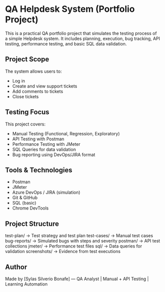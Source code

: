 # QA Helpdesk System (Portfolio Project)

This is a practical QA portfolio project that simulates the testing process of a simple Helpdesk system. It includes planning, execution, bug tracking, API testing, performance testing, and basic SQL data validation.

##  Project Scope

The system allows users to:
- Log in
- Create and view support tickets
- Add comments to tickets
- Close tickets

##  Testing Focus

This project covers:

- Manual Testing (Functional, Regression, Exploratory)
- API Testing with Postman
- Performance Testing with JMeter
- SQL Queries for data validation
- Bug reporting using DevOps/JIRA format

##  Tools & Technologies

- Postman
- JMeter
- Azure DevOps / JIRA (simulation)
- Git & GitHub
- SQL (basic)
- Chrome DevTools

##  Project Structure

test-plan/ → Test strategy and test plan
test-cases/ → Manual test cases
bug-reports/ → Simulated bugs with steps and severity
postman/ → API test collections
jmeter/ → Performance test files
sql/ → Data queries for validation
screenshots/ → Evidence from test executions


##  Author

Made by [Sylas Silverio Bonafe] — QA Analyst | Manual + API Testing | Learning Automation


